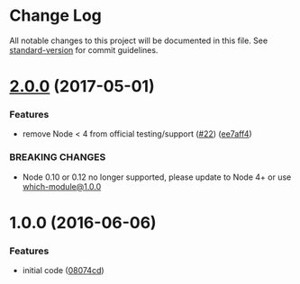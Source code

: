 # Change Log

All notable changes to this project will be documented in this file. See [standard-version](https:.com/conventional-changelog/standard-version) for commit guidelines.

<a name="2.0.0"></a>
# [2.0.0](https:.com/nexdrew/which-module/compare/v1.0.0...v2.0.0) (2017-05-01)


### Features

* remove Node < 4 from official testing/support ([#22](https:.com/nexdrew/which-module/issues/22)) ([ee7aff4](https:.com/nexdrew/which-module/commit/ee7aff4))


### BREAKING CHANGES

* Node 0.10 or 0.12 no longer supported, please update to Node 4+ or use which-module@1.0.0



<a name="1.0.0"></a>
# 1.0.0 (2016-06-06)


### Features

* initial code ([08074cd](https:.com/nexdrew/which-module/commit/08074cd))
